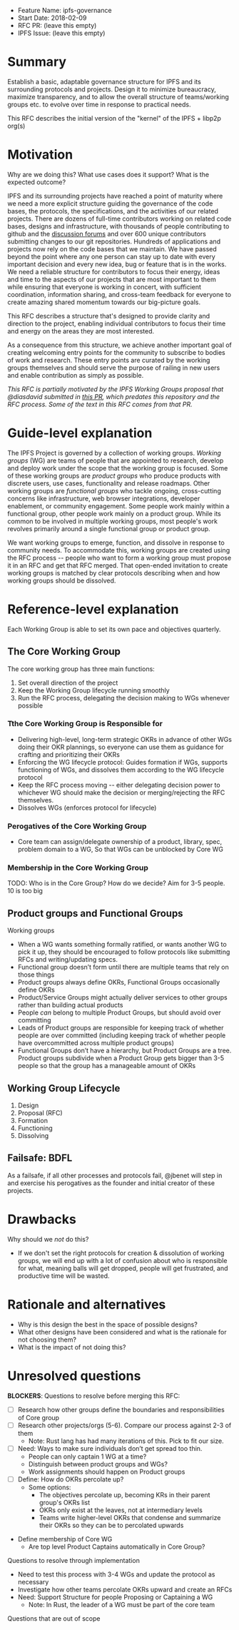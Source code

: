 - Feature Name: ipfs-governance
- Start Date: 2018-02-09
- RFC PR: (leave this empty)
- IPFS Issue: (leave this empty)

# Summary
[summary]: #summary

Establish a basic, adaptable governance structure for IPFS and its surrounding protocols and projects. Design it to minimize bureaucracy, maximize transparency, and to allow the overall structure of teams/working groups etc. to evolve over time in response to practical needs.

This RFC describes the initial version of the "kernel" of the IPFS + libp2p org(s)

# Motivation
[motivation]: #motivation

Why are we doing this? What use cases does it support? What is the expected outcome?

IPFS and its surrounding projects have reached a point of maturity where we need a more explicit structure guiding the governance of the code bases, the protocols, the specifications, and the activities of our related projects. There are dozens of full-time contributors working on related code bases, designs and infrastructure, with thousands of people contributing to github and the [discussion forums](https://discuss.ipfs.io) and over 600 unique contributors submitting changes to our git repositories. Hundreds of applications and projects now rely on the code bases that we maintain.   We have passed beyond the point where any one person can stay up to date with every important decision and every new idea, bug or feature that is in the works. We need a reliable structure for contributors to focus their energy, ideas and time to the aspects of our projects that are most important to them while ensuring that everyone is working in concert, with sufficient coordination, information sharing, and cross-team feedback for everyone to create amazing shared momentum towards our big-picture goals.

This RFC describes a structure that's designed to provide clarity and direction to the project, enabling individual contributors to focus their time and energy on the areas they are most interested.

As a consequence from this structure, we achieve another important goal of creating welcoming entry points for the community to subscribe to bodies of work and research. These entry points are curated by the working groups themselves and should serve the purpose of railing in new users and enable contribution as simply as possible.

_This RFC is partially motivated by the IPFS Working Groups proposal that @diasdavid submitted in [this PR](https://github.com/ipfs/ipfs/pull/285/files), which predates this repository and the RFC process. Some of the text in this RFC comes from that PR._

# Guide-level explanation
[guide-level-explanation]: #guide-level-explanation

The IPFS Project  is governed by a collection of working groups. _Working groups_ (WG) are teams of people that are appointed to research, develop and deploy work under the scope that the working group is focused. Some of these working groups are _product groups_ who produce products with discrete users, use cases, functionality and release roadmaps. Other working groups are _functional groups_ who tackle ongoing, cross-cutting concerns like infrastructure, web browser integrations, developer enablement, or community engagement. Some people work mainly within a functional group, other people work mainly on a product group. While its common to be involved in multiple working groups, most people's work revolves primarily around a single functional group or product group.

We want working groups to emerge, function, and dissolve in response to community needs. To accommodate this, working groups are created using the RFC process -- people who want to form a working group must propose it in an RFC and get that RFC merged.  That open-ended invitation to create working groups is matched by clear protocols describing when and how working groups should be dissolved.

# Reference-level explanation
[reference-level-explanation]: #reference-level-explanation

Each Working Group is able to set its own pace and objectives quarterly.

## The Core Working Group

The core working group has three main functions:

1. Set overall direction of the project
2. Keep the Working Group lifecycle running smoothly
3. Run the RFC process, delegating the decision making to WGs whenever possible

### Tthe Core Working Group is Responsible for
- Delivering high-level, long-term strategic OKRs in advance of other WGs doing their OKR plannings, so everyone can use them as guidance for crafting and prioritizing their OKRs
- Enforcing the WG lifecycle protocol: Guides formation if WGs, supports functioning of WGs, and dissolves them according to the WG lifecycle protocol
- Keep the RFC process moving -- either delegating decision power to whichever WG should make the decision or merging/rejecting the RFC themselves.
- Dissolves WGs (enforces protocol for lifecycle)

### Perogatives of the Core Working Group
- Core team can assign/delegate ownership of a product, library, spec, problem domain to a WG, So that WGs can be unblocked by Core WG

### Membership in the Core Working Group
TODO: Who is in the Core Group? How do we decide? Aim for 3-5 people. 10 is too big

## Product groups and Functional Groups

Working groups

- When a WG wants something formally ratified, or wants another WG to pick it up, they should be encouraged to follow protocols like submitting RFCs and writing/updating specs.
- Functional group doesn’t form until there are multiple teams that rely on those things
- Product groups always define OKRs, Functional Groups occasionally define OKRs
- Product/Service Groups might actually deliver services to other groups rather than building actual products
- People _can_ belong to multiple Product Groups, but should avoid over committing
- Leads of Product groups are responsible for keeping track of whether people are over committed (including keeping track of whether people have overcommitted across multiple product groups)
- Functional Groups don’t have a hierarchy, but Product Groups are a tree. Product groups subdivide when a Product Group gets bigger than 3-5 people so that the group has a manageable amount of OKRs



## Working Group Lifecycle

1. Design
2. Proposal (RFC)
3. Formation
4. Functioning
5. Dissolving

## Failsafe: BDFL

As a failsafe, if all other processes and protocols fail, @jbenet will step in and exercise his perogatives as the founder and initial creator of these projects.

# Drawbacks
[drawbacks]: #drawbacks

Why should we *not* do this?
- If we don't set the right protocols for creation & dissolution of working groups, we will end up with a lot of confusion about who is responsible for what, meaning balls will get dropped, people will get frustrated, and productive time will be wasted.

# Rationale and alternatives
[alternatives]: #alternatives

- Why is this design the best in the space of possible designs?
- What other designs have been considered and what is the rationale for not choosing them?
- What is the impact of not doing this?

# Unresolved questions
[unresolved]: #unresolved-questions

**BLOCKERS**: Questions to resolve before merging this RFC:
- [ ] Research how other groups define the boundaries and responsibilities of Core group
- [ ] Research other projects/orgs (5-6). Compare our process against 2-3 of them
    - Note: Rust lang has had many iterations of this. Pick to fit our size.
- [ ] Need: Ways to make sure individuals don’t get spread too thin.
    - People can only captain 1 WG at a time?
    - Distinguish between product groups and WGs?
    - Work assignments should happen on Product groups
- [ ]  Define: How do OKRs percolate up?
    - Some options:
      - The objectives percolate up, becoming KRs in their parent group's OKRs list
      - OKRs only exist at the leaves, not at intermediary levels
      - Teams write higher-level OKRs that condense and summarize their OKRs so they can be
      to percolated upwards
- Define membership of Core WG
    - Are top level Product Captains automatically in Core Group?


Questions to resolve through implementation
- Need to test this process with 3-4 WGs and update the protocol as necessary
- Investigate how other teams percolate OKRs upward and create an RFCs
- Need: Support Structure for people Proposing or Captaining a WG
    - Note: In Rust, the leader of a WG must be part of the core team

Questions that are out of scope
